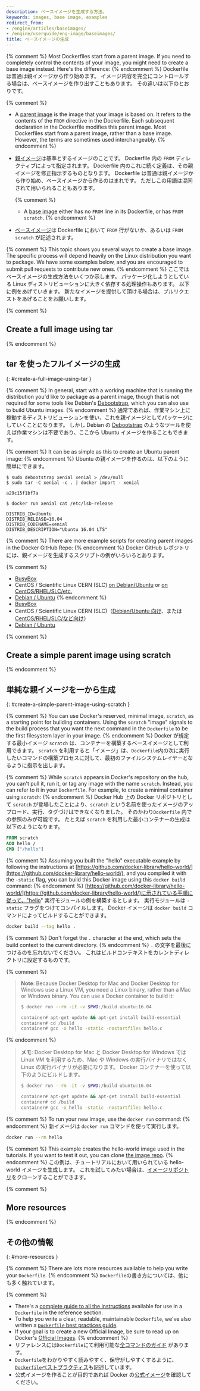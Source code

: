 ```yaml
---
description: ベースイメージを生成する方法。
keywords: images, base image, examples
redirect_from:
- /engine/articles/baseimages/
- /engine/userguide/eng-image/baseimages/
title: ベースイメージの生成
---
```


{% comment %}
Most Dockerfiles start from a parent image. If you need to completely control
the contents of your image, you might need to create a base image instead.
Here's the difference:
{% endcomment %}
Dockerfile は普通は親イメージから作り始めます。
イメージ内容を完全にコントロールする場合は、ベースイメージを作り出すこともあります。
その違いは以下のとおりです。

{% comment %}
- A [parent image](/glossary.md?term=parent%20image) is the image that your
  image is based on. It refers to the contents of the `FROM` directive in the
  Dockerfile. Each subsequent declaration in the Dockerfile modifies this parent
  image. Most Dockerfiles start from a parent image, rather than a base image.
  However, the terms are sometimes used interchangeably.
{% endcomment %}
- [親イメージ](/glossary.md?term=parent%20image)は基準とするイメージのことです。
  Dockerfile 内の `FROM` ディレクティブによって指定されます。
  Dockerfile 内のこれに続く定義は、その親イメージを修正指示するものとなります。
  Dockerfile は普通は親イメージから作り始め、ベースイメージから作るのはまれです。
  ただしこの用語は混同されて用いられることもあります。

  {% comment %}
  - A [base image](/glossary.md?term=base%20image) either has no `FROM` line
    in its Dockerfile, or has `FROM scratch`.
  {% endcomment %}
- [ベースイメージ](/glossary.md?term=base%20image)は Dockerfile において `FROM` 行がないか、あるいは `FROM scratch` が記述されます。

{% comment %}
This topic shows you several ways to create a base image. The specific process
will depend heavily on the Linux distribution you want to package. We have some
examples below, and you are encouraged to submit pull requests to contribute new
ones.
{% endcomment %}
ここではベースイメージの生成方法をいくつか示します。
パッケージ化しようとしている Linux ディストリビューションに大きく依存する処理操作もあります。
以下に例をあげていきます。
新たなイメージを提供して頂ける場合は、プルリクエストをあげることをお願いします。

{% comment %}
## Create a full image using tar
{% endcomment %}
## tar を使ったフルイメージの生成
{: #create-a-full-image-using-tar }

{% comment %}
In general, start with a working machine that is running
the distribution you'd like to package as a parent image, though that is
not required for some tools like Debian's
[Debootstrap](https://wiki.debian.org/Debootstrap), which you can also
use to build Ubuntu images.
{% endcomment %}
通常であれば、作業マシン上に稼動するディストリビューションを使い、これを親イメージとしてパッケージにしていくことになります。
しかし Debian の [Debootstrap](https://wiki.debian.org/Debootstrap) のようなツールを使えば作業マシンは不要であり、ここから Ubuntu イメージを作ることもできます。

{% comment %}
It can be as simple as this to create an Ubuntu parent image:
{% endcomment %}
Ubuntu の親イメージを作るのは、以下のように簡単にできます。

    $ sudo debootstrap xenial xenial > /dev/null
    $ sudo tar -C xenial -c . | docker import - xenial

    a29c15f1bf7a

    $ docker run xenial cat /etc/lsb-release

    DISTRIB_ID=Ubuntu
    DISTRIB_RELEASE=16.04
    DISTRIB_CODENAME=xenial
    DISTRIB_DESCRIPTION="Ubuntu 16.04 LTS"

{% comment %}
There are more example scripts for creating parent images in the Docker
GitHub Repo:
{% endcomment %}
Docker GitHub レポジトリには、親イメージを生成するスクリプトの例がいろいろとあります。

{% comment %}
 - [BusyBox](https://github.com/moby/moby/blob/master/contrib/mkimage/busybox-static)
 - CentOS / Scientific Linux CERN (SLC) [on Debian/Ubuntu](
   https://github.com/moby/moby/blob/master/contrib/mkimage/rinse) or
   [on CentOS/RHEL/SLC/etc.](
   https://github.com/moby/moby/blob/master/contrib/mkimage-yum.sh)
 - [Debian / Ubuntu](
   https://github.com/moby/moby/blob/master/contrib/mkimage/debootstrap)
{% endcomment %}
 - [BusyBox](https://github.com/moby/moby/blob/master/contrib/mkimage/busybox-static)
 - CentOS / Scientific Linux CERN (SLC)（[Debian/Ubuntu 向け](https://github.com/moby/moby/blob/master/contrib/mkimage/rinse)、または[CentOS/RHEL/SLC/など向け](https://github.com/moby/moby/blob/master/contrib/mkimage-yum.sh)）
 - [Debian / Ubuntu](
   https://github.com/moby/moby/blob/master/contrib/mkimage/debootstrap)

{% comment %}
## Create a simple parent image using scratch
{% endcomment %}
## 単純な親イメージを一から生成
{: #create-a-simple-parent-image-using-scratch }

{% comment %}
You can use Docker's reserved, minimal image, `scratch`, as a starting point for
building containers. Using the `scratch` "image" signals to the build process
that you want the next command in the `Dockerfile` to be the first filesystem
layer in your image.
{% endcomment %}
Docker が規定する最小イメージ `scratch` は、コンテナーを構築するベースイメージとして利用できます。
`scratch` を利用すると「イメージ」は、`Dockerfile`内の次に実行したいコマンドの構築プロセスに対して、最初のファイルシステムレイヤーとなるように指示を出します。

{% comment %}
While `scratch` appears in Docker's repository on the hub, you can't pull it,
run it, or tag any image with the name `scratch`. Instead, you can refer to it
in your `Dockerfile`. For example, to create a minimal container using
`scratch`:
{% endcomment %}
Docker Hub 上の Docker リポジトリとして `scratch` が登場したことにより、`scratch` という名前を使ったイメージのアップロード、実行、タグづけはできなくなりました。
そのかわり`Dockerfile` 内での参照のみが可能です。
たとえば `scratch` を利用した最小コンテナーの生成は以下のようになります。

```Dockerfile
FROM scratch
ADD hello /
CMD ["/hello"]
```

{% comment %}
Assuming you built the "hello" executable example by following the instructions
at
[https://github.com/docker-library/hello-world/](https://github.com/docker-library/hello-world/),
and you compiled it with the `-static` flag, you can build this Docker
image using this `docker build` command:
{% endcomment %}
[https://github.com/docker-library/hello-world/](https://github.com/docker-library/hello-world/)に示されている手順に従って、"hello" 実行モジュールの例を構築するとします。
実行モジュールは `-static` フラグをつけてコンパイルします。
Docker イメージは `docker build` コマンドによってビルドすることができます。

```bash
docker build --tag hello .
```

{% comment %}
Don't forget the `.` character at the end, which sets the build context to the
current directory.
{% endcomment %}
`.` の文字を最後につけるのを忘れないでください。
これはビルドコンテキストをカレントディレクトリに設定するものです。

{% comment %}
> **Note**: Because Docker Desktop for Mac and Docker Desktop for Windows use a Linux VM,
> you need a Linux binary, rather than a Mac or Windows binary.
> You can use a Docker container to build it:
>
> ```bash
> $ docker run --rm -it -v $PWD:/build ubuntu:16.04
>
> container# apt-get update && apt-get install build-essential
> container# cd /build
> container# gcc -o hello -static -nostartfiles hello.c
> ```
{% endcomment %}
> **メモ**: Docker Desktop for Mac と Docker Desktop for Windows では Linux VM を利用するため、Mac や Windows の実行バイナリではなく Linux の実行バイナリが必要になります。
> Docker コンテナーを使って以下のようにビルドします。
>
> ```bash
> $ docker run --rm -it -v $PWD:/build ubuntu:16.04
>
> container# apt-get update && apt-get install build-essential
> container# cd /build
> container# gcc -o hello -static -nostartfiles hello.c
> ```

{% comment %}
To run your new image, use the `docker run` command:
{% endcomment %}
新イメージは `docker run` コマンドを使って実行します。

```bash
docker run --rm hello
```

{% comment %}
This example creates the hello-world image used in the tutorials.
If you want to test it out, you can clone
[the image repo](https://github.com/docker-library/hello-world).
{% endcomment %}
この例は、チュートリアルにおいて用いられている hello-world イメージを生成します。
これを試してみたい場合は、[イメージリポジトリ](https://github.com/docker-library/hello-world)をクローンすることができます。


{% comment %}
## More resources
{% endcomment %}
## その他の情報
{: #more-resources }

{% comment %}
There are lots more resources available to help you write your `Dockerfile`.
{% endcomment %}
`Dockerfile`の書き方については、他にも多く触れています。

{% comment %}
* There's a [complete guide to all the instructions](/engine/reference/builder.md) available for use in a `Dockerfile` in the reference section.
* To help you write a clear, readable, maintainable `Dockerfile`, we've also
written a [`Dockerfile` best practices guide](dockerfile_best-practices.md).
* If your goal is to create a new Official Image, be sure to read up on Docker's [Official Images](/docker-hub/official_images/).
{% endcomment %}
* リファレンスには`Dockerfile`にて利用可能な[全コマンドのガイド](/engine/reference/builder.md) があります。
* `Dockerfile`をわかりやすく読みやすく、保守がしやすくするように、[`Dockerfile`ベストプラクティス](dockerfile_best-practices.md)も記述しています。
* 公式イメージを作ることが目的であれば Docker の[公式イメージ](/docker-hub/official_images/)を確認してください。
